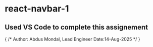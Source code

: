 # react-navbar-1
## Used VS Code to complete this assignement 
{
    /* Author: Abdus Mondal, Lead Engineer 
    Date:14-Aug-2025
    */
}
